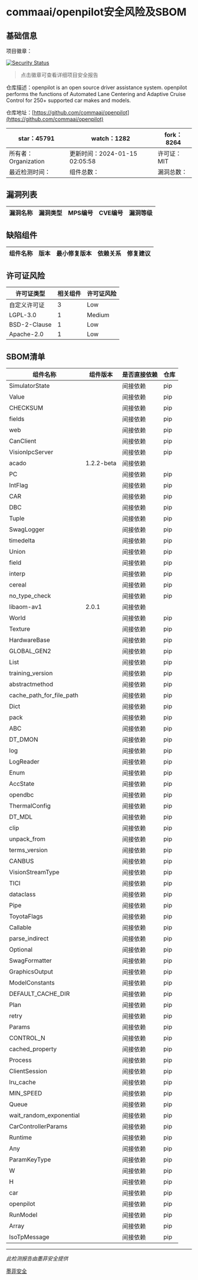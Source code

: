 # commaai/openpilot安全风险及SBOM

## 基础信息

项目徽章：

[![Security Status](https://www.murphysec.com/platform3/v31/badge/1746602341298667520.svg)](https://www.murphysec.com/console/report/1692602525704544256/1746602341298667520)

> 点击徽章可查看详细项目安全报告

仓库描述：openpilot is an open source driver assistance system. openpilot performs the functions of Automated Lane Centering and Adaptive Cruise Control for 250+ supported car makes and models.

仓库地址：[https://github.com/commaai/openpilot](https://github.com/commaai/openpilot)

| star：45791 | watch：1282 | fork：8264 |
| ----------- | -------------- | ------------ |
| 所有者：Organization | 更新时间：2024-01-15 02:05:58 | 许可证：MIT |
| 最近检测时间： | 组件总数： | 漏洞总数： |




## 漏洞列表

| 漏洞名称 | 漏洞类型 | MPS编号 | CVE编号 | 漏洞等级 |
| ------- | ------ | ------- | ------ | ----- |





## 缺陷组件

| 组件名称 | 版本 | 最小修复版本 | 依赖关系 | 修复建议 |
| -------- | ---- | ------------ | -------- | -------- |





## 许可证风险

| 许可证类型 | 相关组件 | 许可证风险 |
| ---------- | -------- | ---------- |
|自定义许可证|3|Low|
|LGPL-3.0|1|Medium|
|BSD-2-Clause|1|Low|
|Apache-2.0|1|Low|




## SBOM清单

| 组件名称 | 组件版本 | 是否直接依赖 | 仓库 |
| -------- | -------- | ------------ | ---- |
|SimulatorState||间接依赖|pip|
|Value||间接依赖|pip|
|CHECKSUM||间接依赖|pip|
|fields||间接依赖|pip|
|web||间接依赖|pip|
|CanClient||间接依赖|pip|
|VisionIpcServer||间接依赖|pip|
|acado|1.2.2-beta|间接依赖||
|PC||间接依赖|pip|
|IntFlag||间接依赖|pip|
|CAR||间接依赖|pip|
|DBC||间接依赖|pip|
|Tuple||间接依赖|pip|
|SwagLogger||间接依赖|pip|
|timedelta||间接依赖|pip|
|Union||间接依赖|pip|
|field||间接依赖|pip|
|interp||间接依赖|pip|
|cereal||间接依赖|pip|
|no_type_check||间接依赖|pip|
|libaom-av1|2.0.1|间接依赖||
|World||间接依赖|pip|
|Texture||间接依赖|pip|
|HardwareBase||间接依赖|pip|
|GLOBAL_GEN2||间接依赖|pip|
|List||间接依赖|pip|
|training_version||间接依赖|pip|
|abstractmethod||间接依赖|pip|
|cache_path_for_file_path||间接依赖|pip|
|Dict||间接依赖|pip|
|pack||间接依赖|pip|
|ABC||间接依赖|pip|
|DT_DMON||间接依赖|pip|
|log||间接依赖|pip|
|LogReader||间接依赖|pip|
|Enum||间接依赖|pip|
|AccState||间接依赖|pip|
|opendbc||间接依赖|pip|
|ThermalConfig||间接依赖|pip|
|DT_MDL||间接依赖|pip|
|clip||间接依赖|pip|
|unpack_from||间接依赖|pip|
|terms_version||间接依赖|pip|
|CANBUS||间接依赖|pip|
|VisionStreamType||间接依赖|pip|
|TICI||间接依赖|pip|
|dataclass||间接依赖|pip|
|Pipe||间接依赖|pip|
|ToyotaFlags||间接依赖|pip|
|Callable||间接依赖|pip|
|parse_indirect||间接依赖|pip|
|Optional||间接依赖|pip|
|SwagFormatter||间接依赖|pip|
|GraphicsOutput||间接依赖|pip|
|ModelConstants||间接依赖|pip|
|DEFAULT_CACHE_DIR||间接依赖|pip|
|Plan||间接依赖|pip|
|retry||间接依赖|pip|
|Params||间接依赖|pip|
|CONTROL_N||间接依赖|pip|
|cached_property||间接依赖|pip|
|Process||间接依赖|pip|
|ClientSession||间接依赖|pip|
|lru_cache||间接依赖|pip|
|MIN_SPEED||间接依赖|pip|
|Queue||间接依赖|pip|
|wait_random_exponential||间接依赖|pip|
|CarControllerParams||间接依赖|pip|
|Runtime||间接依赖|pip|
|Any||间接依赖|pip|
|ParamKeyType||间接依赖|pip|
|W||间接依赖|pip|
|H||间接依赖|pip|
|car||间接依赖|pip|
|openpilot||间接依赖|pip|
|RunModel||间接依赖|pip|
|Array||间接依赖|pip|
|IsoTpMessage||间接依赖|pip|


------

*此检测报告由墨菲安全提供*

[墨菲安全](www.murphysec.com)
